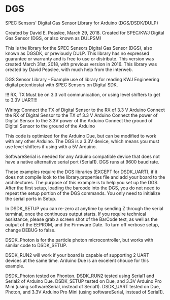 # DGS
SPEC Sensors' Digital Gas Sensor Library for Arduino (DGS/DSDK/DULP)

Created by David E. Peaslee, March 29, 2018.
Created for SPEC/KWJ Digital Gas Sensor (DGS, or also known as DULPSM)

This is the library for the SPEC Sensors Digital Gas Sensor (DGS), also known as DGSDK, or previously DULP.
This library has no expressed guarantee or warranty and is free to use or distribute.
This version was created March 31st, 2018, with previous version in 2016. 
This library was created by David Peaslee, with much help from the interweb. 

DGS Sensor Library - Example use of library for reading KWJ Engineering digital potentiostat with SPEC Sensors on Digital SDK.


!!! RX, TX Must be on 3.3 volt communication, or using level shifters to get to 3.3V UART!!!

Wiring:
Connect the TX of Digital Sensor to the RX of 3.3 V Arduino
Connect the RX of Digital Sensor to the TX of 3.3 V Arduino
Connect the power of Digital Sensor to the 3.3V power of the Arduino
Connect the ground of Digital Sensor to the ground of the Arduino

This code is optimized for the Arduino Due, but can be modified to work with any other Arduino.
The DGS is a 3.3V device, which means you must use level shifters if using with a 5V Arduino.

SoftwareSerial is needed for any Arduino compatible device that does not have a native alternative serial port (Serial1).  DGS runs at 9600 baud rate.


These examples require the DGS libraries (EXCEPT for DSDK_UART), if it does not compile look to the library.properties file and add your board to the architectures.
The purpose of this example is to help you set up the DGS. After the first setup, loading the barcode into the DGS, you do not need to repeat the setup portion of the DGS commands. You only need to initialize the serial ports in Setup.

In DSDK_SETUP you can re-zero at anytime by sending Z through the serial terminal, once the continuous output starts. If you require technical assistance, please grab a screen shot of the BarCode text, as well as the output of the EEPROM, and the Firmware Date. To turn off verbose setup, change DEBUG to false.

DSDK_Photon is for the particle photon microcontroller, but works with similar code to DSDK_SETUP.

DSDK_RUN2 will work if your board is capable of supporting 2 UART devices at the same time. Arduino Due is an excelent chouce for this example.

DSDK_Photon tested on Phonton.
DSDK_RUN2 tested using Serial1 and Serial2 of Arduino Due.
DSDK_SETUP tested on Due, and 3.3V Arduino Pro Mini (using softwareSerial, instead of Serial1).
DSDK_UART tested on Due, Photon, and 3.3V Arduino Pro Mini (using softwareSerial, instead of Serial1).
